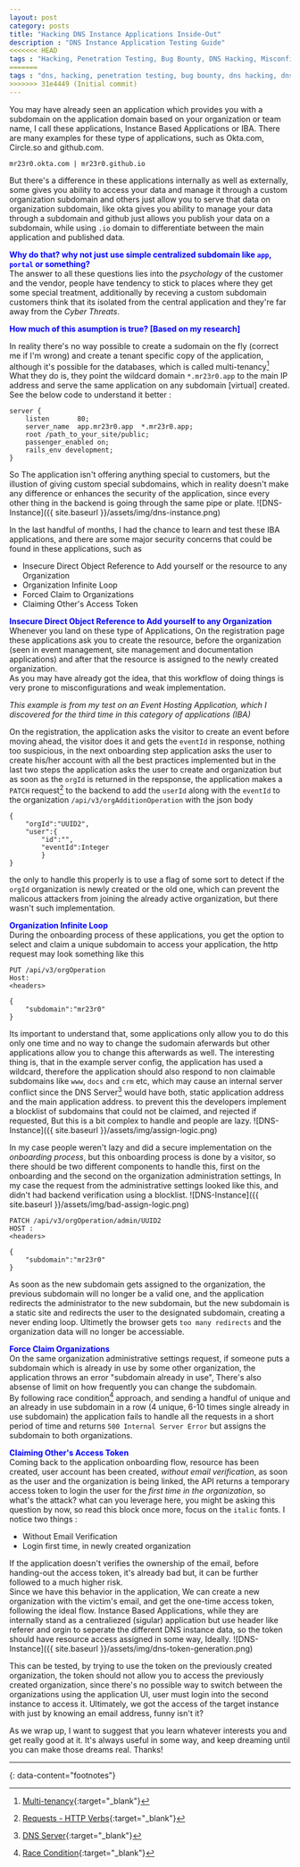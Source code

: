 ```yaml
---
layout: post
category: posts
title: "Hacking DNS Instance Applications Inside-Out"
description : "DNS Instance Application Testing Guide"
<<<<<<< HEAD
tags : "Hacking, Penetration Testing, Bug Bounty, DNS Hacking, Misconfigurations, DNS Implementation"
=======
tags : "dns, hacking, penetration testing, bug bounty, dns hacking, dns implementation"
>>>>>>> 31e4449 (Initial commit)
---
```


You may have already seen an application which provides you with a subdomain on the application domain based on your organization or team name, I call these applications, Instance Based Applications or IBA. There are many examples for these type of applications, such as Okta.com, Circle.so and github.com.
```
mr23r0.okta.com | mr23r0.github.io
```

But there's a difference in these applications internally as well as externally, some gives you ability to access your data and manage it through a custom organization subdomain and others just allow you to serve that data on organization subdomain, like okta gives you ability to manage your data through a subdomain and github just allows you publish your data on a subdomain, while using `.io` domain to differentiate between the main application and published data.

<span style="color:blue"><b>Why do that? why not just use simple centralized subdomain like `app`, `portal` or something?</b></span><br/>
The answer to all these questions lies into the _psychology_ of the customer and the vendor, people have tendency to stick to places where they get some special treatment, additionally by receving a custom subdomain customers think that its isolated from the central application and they're far away from the _Cyber Threats_.

<span style="color:blue"><b>How much of this asumption is true? [Based on my research]</b></span><br/>

In reality there's no way possible to create a sudomain on the fly (correct me if I'm wrong) and create a tenant specific copy of the application, although it's possible for the databases, which is called multi-tenancy[^1]
What they do is, they point the wildcard domain `*.mr23r0.app` to the main IP address and serve the same application on any subdomain [virtual] created. See the below code to understand it better :
```
server {
    listen       80;
    server_name  app.mr23r0.app  *.mr23r0.app;
    root /path_to_your_site/public;
    passenger_enabled on;
    rails_env development;
}
```
So The application isn't offering anything special to customers, but the illustion of giving custom special subdomains, which in reality doesn't make any difference or enhances the security of the application, since every other thing in the backend is going through the same pipe or plate.
![DNS-Instance]({{ site.baseurl }}/assets/img/dns-instance.png)

In the last handful of months, I had the chance to learn and test these IBA applications, and there are some major security concerns that could be found in these applications, such as 
- Insecure Direct Object Reference to Add yourself or the resource to any Organization
- Organization Infinite Loop
- Forced Claim to Organizations
- Claiming Other's Access Token

<span style="color:blue"><b>Insecure Direct Object Reference to Add yourself to any Organization</b></span><br/>
Whenever you land on these type of Applications, On the registration page these applications ask you to create the resource, before the organization (seen in event management, site management and documentation applications) and after that the resource is assigned to the newly created organization.<br/> As you may have already got the idea, that this workflow of doing things is very prone to misconfigurations and weak implementation.

_This example is from my test on an Event Hosting Application, which I discovered for the third time in this category of applications (IBA)_

On the registration, the application asks the visitor to create an event before moving ahead, the visitor does it and gets the `eventId` in response, nothing too suspicious, in the next onboarding step application asks the user to create his/her account with all the best practices implemented but in the last two steps the application asks the user to create and organization but as soon as the `orgId` is returned in the repsponse, the application makes a `PATCH` request[^2] to the backend to add the `userId` along with the `eventId` to the organization `/api/v3/orgAdditionOperation` with the json body 
```
{
    "orgId":"UUID2",
    "user":{
        "id":"",
        "eventId":Integer
        }
}
```
the only to handle this properly is to use a flag of some sort to detect if the `orgId` organization is newly created or the old one, which can prevent the malicous attackers from joining the already active organization, but there wasn't such implementation.

<span style="color:blue"><b>Organization Infinite Loop</b></span><br/>
During the onboarding process of these applications, you get the option to select and claim a unique subdomain to access your application, the http request may look something like this 
```
PUT /api/v3/orgOperation
Host:
<headers>

{
    "subdomain":"mr23r0"
}
```
Its important to understand that, some applications only allow you to do this only one time and no way to change the sudomain aferwards but other applications allow you to change this afterwards as well.
The interesting thing is, that in the example server config, the application has used a wildcard, therefore the application should also respond to non claimable subdomains like `www`, `docs` and `crm` etc, which may cause an internal server conflict since the DNS Server[^3] would have both, static application address and the main application address. to prevent this the developers implement a blocklist of subdomains that could not be claimed, and rejected if requested, But this is a bit complex to handle and people are lazy.
![DNS-Instance]({{ site.baseurl }}/assets/img/assign-logic.png)

In my case people weren't lazy and did a secure implementation on the _onboarding process_, but this onboarding process is done by a visitor, so there should be two different components to handle this, first on the onboarding and the second on the organization administration settings, In my case the request from the administrative settings looked like this, and didn't had backend verification using a blocklist.
![DNS-Instance]({{ site.baseurl }}/assets/img/bad-assign-logic.png)
```
PATCH /api/v3/orgOperation/admin/UUID2
HOST : 
<headers>

{
    "subdomain":"mr23r0"
}
```
As soon as the new subdomain gets assigned to the organization, the previous subdomain will no longer be a valid one, and the application redirects the administrator to the new subdomain, but the new subdomain is a static site and redirects the user to the designated subdomain, creating a never ending loop. Ultimetly the browser gets `too many redirects` and the organization data will no longer be accessiable.

<span style="color:blue"><b>Force Claim Organizations</b></span><br/>
On the same organization administrative settings request, if someone puts a subdomain which is already in use by some other organization, the application throws an error "subdomain already in use", There's also absense of limit on how frequently you can change the subdomain.<br/>
By following race condition[^4] approach, and sending a handful of unique and an already in use subdomain in a row (4 unique, 6-10 times single already in use subdomain) the application fails to handle all the requests in a short period of time and returns `500 Internal Server Error` but assigns the subdomain to both organizations.


<span style="color:blue"><b>Claiming Other's Access Token</b></span><br/>
Coming back to the application onboarding flow, resource has been created, user account has been created, _without email verification_, as soon as the user and the organization is being linked, the API returns a temporary access token to login the user for the _first time in the organization_, so what's the attack? what can you leverage here, you might be asking this question by now, so read this block once more, focus on the `italic` fonts.
I notice two things :
- Without Email Verification
- Login first time, in newly created organization

If the application doesn't verifies the ownership of the email, before handing-out the access token, it's already bad but, it can be further followed to a much higher risk.<br/>
Since we have this behavior in the application, We can create a new organization with the victim's email, and get the one-time access token, following the ideal flow. Instance Based Applications, while they are internally stand as a centraliezed (sigular) application but use header like referer and orgin to seperate the different DNS instance data, so the token should have resource access assigned in some way, Ideally.
![DNS-Instance]({{ site.baseurl }}/assets/img/dns-token-generation.png)

This can be tested, by trying to use the token on the previously created organization, the token should not allow you to access the previously created organization, since there's no possible way to switch between the organizations using the application UI, user must login into the second instance to access it.
Ultimately, we got the access of the target instance with just by knowing an email address, funny isn't it?

As we wrap up, I want to suggest that you learn whatever interests you and get really good at it. It's always useful in some way, and keep dreaming until you can make those dreams real. Thanks!


---
{: data-content="footnotes"}

[^1]: [Multi-tenancy](https://www.gooddata.com/blog/multi-tenant-architecture/){:target="_blank"}
[^2]: [Requests - HTTP Verbs](https://developer.mozilla.org/en-US/docs/Web/HTTP/Methods){:target="_blank"}
[^3]: [DNS Server](https://www.cloudflare.com/learning/dns/what-is-a-dns-server/){:target="_blank"}
[^4]: [Race Condition](https://www.techtarget.com/searchstorage/definition/race-condition){:target="_blank"}